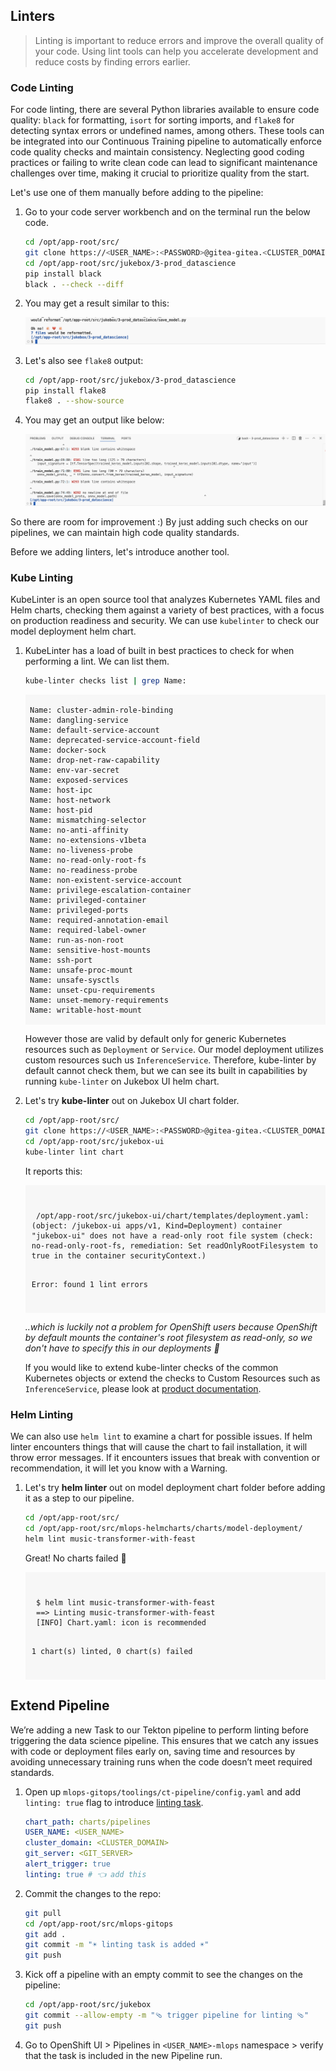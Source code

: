 ## Linters

> Linting is important to reduce errors and improve the overall quality of your code. Using lint tools can help you accelerate development and reduce costs by finding errors earlier.

### Code Linting

For code linting, there are several Python libraries available to ensure code quality: `black` for formatting, `isort` for sorting imports, and `flake8` for detecting syntax errors or undefined names, among others. These tools can be integrated into our Continuous Training pipeline to automatically enforce code quality checks and maintain consistency. Neglecting good coding practices or failing to write clean code can lead to significant maintenance challenges over time, making it crucial to prioritize quality from the start.

Let's use one of them manually before adding to the pipeline:

1. Go to your code server workbench and on the terminal run the below code.

    ```bash
    cd /opt/app-root/src/
    git clone https://<USER_NAME>:<PASSWORD>@gitea-gitea.<CLUSTER_DOMAIN>/<USER_NAME>/jukebox.git
    cd /opt/app-root/src/jukebox/3-prod_datascience
    pip install black
    black . --check --diff
    ```

2. You may get a result similar to this:
   
   ![black-output.png](./images/black-output.png)

3. Let's also see `flake8` output:

    ```bash
    cd /opt/app-root/src/jukebox/3-prod_datascience
    pip install flake8
    flake8 . --show-source
    ```

4. You may get an output like below:

    ![flake8.png](./images/flake8.png)

So there are room for improvement :) By just adding such checks on our pipelines, we can maintain high code quality standards. 

Before we adding linters, let's introduce another tool.

### Kube Linting

KubeLinter is an open source tool that analyzes Kubernetes YAML files and Helm charts, checking them against a variety of best practices, with a focus on production readiness and security. We can use `kubelinter` to check our model deployment helm chart.

1. KubeLinter has a load of built in best practices to check for when performing a lint. We can list them.

    ```bash
    kube-linter checks list | grep Name:
    ```

    <div class="highlight" style="background: #f7f7f7">
    <pre><code class="language-yaml">
    Name: cluster-admin-role-binding
    Name: dangling-service
    Name: default-service-account
    Name: deprecated-service-account-field
    Name: docker-sock
    Name: drop-net-raw-capability
    Name: env-var-secret
    Name: exposed-services
    Name: host-ipc
    Name: host-network
    Name: host-pid
    Name: mismatching-selector
    Name: no-anti-affinity
    Name: no-extensions-v1beta
    Name: no-liveness-probe
    Name: no-read-only-root-fs
    Name: no-readiness-probe
    Name: non-existent-service-account
    Name: privilege-escalation-container
    Name: privileged-container
    Name: privileged-ports
    Name: required-annotation-email
    Name: required-label-owner
    Name: run-as-non-root
    Name: sensitive-host-mounts
    Name: ssh-port
    Name: unsafe-proc-mount
    Name: unsafe-sysctls
    Name: unset-cpu-requirements
    Name: unset-memory-requirements
    Name: writable-host-mount
    </code></pre></div>

    However those are valid by default only for generic Kubernetes resources such as `Deployment` or `Service`. Our model deployment utilizes custom resources such us `InferenceService`. Therefore, kube-linter by default cannot check them, but we can see its built in capabilities by running `kube-linter` on Jukebox UI helm chart.

2. Let's try **kube-linter** out on Jukebox UI chart folder. 
   
    ```bash
    cd /opt/app-root/src/
    git clone https://<USER_NAME>:<PASSWORD>@gitea-gitea.<CLUSTER_DOMAIN>/<USER_NAME>/jukebox-ui.git
    cd /opt/app-root/src/jukebox-ui
    kube-linter lint chart
    ```

    It reports this:
    <div class="highlight" style="background: #f7f7f7; overflow-x: auto; padding: 10px;">
    <pre><code class="language-bash">
    /opt/app-root/src/jukebox-ui/chart/templates/deployment.yaml: (object: <no namespace>/jukebox-ui apps/v1, Kind=Deployment) container "jukebox-ui" does not have a read-only root file system (check: no-read-only-root-fs, remediation: Set readOnlyRootFilesystem to true in the container securityContext.)

    Error: found 1 lint errors
    </code></pre>
    </div>

    _..which is luckily not a problem for OpenShift users because OpenShift by default mounts the container's root filesystem as read-only, so we don't have to specify this in our deployments 🎉_

    If you would like to extend kube-linter checks of the common Kubernetes objects or extend the checks to Custom Resources such as `InferenceService`, please look at [product documentation](https://docs.kubelinter.io/#/configuring-kubelinter?id=run-custom-checks).

### Helm Linting

We can also use `helm lint` to examine a chart for possible issues. If helm linter encounters things that will cause the chart to fail installation, it will throw error messages. If it encounters issues that break with convention or recommendation, it will let you know with a Warning.

1. Let's try **helm linter** out on model deployment chart folder before adding it as a step to our pipeline. 

    ```bash
    cd /opt/app-root/src/
    cd /opt/app-root/src/mlops-helmcharts/charts/model-deployment/
    helm lint music-transformer-with-feast
    ```

    Great! No charts failed 👏

    <div class="highlight" style="background: #f7f7f7; overflow-x: auto; padding: 10px;">
    <pre><code class="language-bash">
    $ helm lint music-transformer-with-feast 
    ==> Linting music-transformer-with-feast
    [INFO] Chart.yaml: icon is recommended

    1 chart(s) linted, 0 chart(s) failed
    </code></pre>
    </div>

## Extend Pipeline


We’re adding a new Task to our Tekton pipeline to perform linting before triggering the data science pipeline. This ensures that we catch any issues with code or deployment files early on, saving time and resources by avoiding unnecessary training runs when the code doesn’t meet required standards.

1. Open up `mlops-gitops/toolings/ct-pipeline/config.yaml` and add `linting: true` flag to introduce [linting task](https://<GIT_SERVER>/<USER_NAME>/mlops-helmcharts/src/branch/main/charts/pipelines/templates/tasks/linting.yaml).

    ```yaml
    chart_path: charts/pipelines
    USER_NAME: <USER_NAME>
    cluster_domain: <CLUSTER_DOMAIN>
    git_server: <GIT_SERVER> 
    alert_trigger: true 
    linting: true # 👈 add this
    ```

2. Commit the changes to the repo:

    ```bash
    git pull
    cd /opt/app-root/src/mlops-gitops
    git add .
    git commit -m "☀️ linting task is added ☀️"
    git push
    ```

3. Kick off a pipeline with an empty commit to see the changes on the pipeline:

    ```bash
    cd /opt/app-root/src/jukebox
    git commit --allow-empty -m "🩴 trigger pipeline for linting 🩴"
    git push
    ```

4. Go to OpenShift UI > Pipelines in `<USER_NAME>-mlops` namespace > verify that the task is included in the new Pipeline run.



